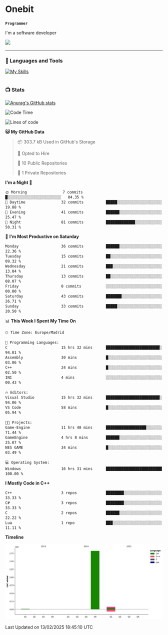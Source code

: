# Onebit

**`Programmer`**

I'm a software developer

   ![](https://komarev.com/ghpvc/?username=onebit5&color=blueviolet)

---

### 🧰 Languages and Tools

[![My Skills](https://skillicons.dev/icons?i=cpp,c,cs,java,lua,unity,git,linux,github,discord,vscode,visualstudio)](https://skillicons.dev)
<br />

#

### 📺 Stats
[![Anurag's GitHub stats](https://github-readme-stats.vercel.app/api?username=onebit5&show_icons=true&theme=radical)](https://github.com/anuraghazra/github-readme-stats)                
<!--START_SECTION:waka-->
![Code Time](http://img.shields.io/badge/Code%20Time-57%20hrs%201%20min-blue)

![Lines of code](https://img.shields.io/badge/From%20Hello%20World%20I%27ve%20Written-1.9%20million%20lines%20of%20code-blue)

**🐱 My GitHub Data** 

> 📦 303.7 kB Used in GitHub's Storage 
 > 
> 💼 Opted to Hire
 > 
> 📜 10 Public Repositories 
 > 
> 🔑 1 Private Repositories 
 > 
**I'm a Night 🦉** 

```text
🌞 Morning                7 commits           █░░░░░░░░░░░░░░░░░░░░░░░░   04.35 % 
🌆 Daytime                32 commits          █████░░░░░░░░░░░░░░░░░░░░   19.88 % 
🌃 Evening                41 commits          ██████░░░░░░░░░░░░░░░░░░░   25.47 % 
🌙 Night                  81 commits          █████████████░░░░░░░░░░░░   50.31 % 
```
📅 **I'm Most Productive on Saturday** 

```text
Monday                   36 commits          ██████░░░░░░░░░░░░░░░░░░░   22.36 % 
Tuesday                  15 commits          ██░░░░░░░░░░░░░░░░░░░░░░░   09.32 % 
Wednesday                21 commits          ███░░░░░░░░░░░░░░░░░░░░░░   13.04 % 
Thursday                 13 commits          ██░░░░░░░░░░░░░░░░░░░░░░░   08.07 % 
Friday                   0 commits           ░░░░░░░░░░░░░░░░░░░░░░░░░   00.00 % 
Saturday                 43 commits          ███████░░░░░░░░░░░░░░░░░░   26.71 % 
Sunday                   33 commits          █████░░░░░░░░░░░░░░░░░░░░   20.50 % 
```


📊 **This Week I Spent My Time On** 

```text
🕑︎ Time Zone: Europe/Madrid

💬 Programming Languages: 
C                        15 hrs 32 mins      ████████████████████████░   94.01 % 
Assembly                 30 mins             █░░░░░░░░░░░░░░░░░░░░░░░░   03.06 % 
C++                      24 mins             █░░░░░░░░░░░░░░░░░░░░░░░░   02.50 % 
INI                      4 mins              ░░░░░░░░░░░░░░░░░░░░░░░░░   00.43 % 

🔥 Editors: 
Visual Studio            15 hrs 32 mins      ████████████████████████░   94.06 % 
VS Code                  58 mins             █░░░░░░░░░░░░░░░░░░░░░░░░   05.94 % 

🐱‍💻 Projects: 
Game-Engine              11 hrs 48 mins      ██████████████████░░░░░░░   71.44 % 
GameEngine               4 hrs 8 mins        ██████░░░░░░░░░░░░░░░░░░░   25.07 % 
NES GAME                 34 mins             █░░░░░░░░░░░░░░░░░░░░░░░░   03.49 % 

💻 Operating System: 
Windows                  16 hrs 31 mins      █████████████████████████   100.00 % 
```

**I Mostly Code in C++** 

```text
C++                      3 repos             ████████░░░░░░░░░░░░░░░░░   33.33 % 
C#                       3 repos             ████████░░░░░░░░░░░░░░░░░   33.33 % 
C                        2 repos             ██████░░░░░░░░░░░░░░░░░░░   22.22 % 
Lua                      1 repo              ███░░░░░░░░░░░░░░░░░░░░░░   11.11 % 
```



**Timeline**

![Lines of Code chart](https://raw.githubusercontent.com/Onebit5/Onebit5/main/assets/bar_graph.png)


 Last Updated on 13/02/2025 18:45:10 UTC
<!--END_SECTION:waka-->
